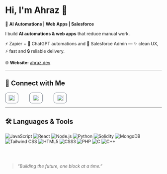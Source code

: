 <!-- Profile README for Ahraz (@ahraz77) -->

# Hi, I'm Ahraz 👋

🚀 **AI Automations | Web Apps | Salesforce**

I build **AI automations & web apps** that reduce manual work.  

⚡ Zapier + 🤖 ChatGPT automations and 🏢 Salesforce Admin — ✨ clean UX, ⚡ fast and 🔒 reliable delivery.

🌐 **Website:** [ahraz.dev](https://ahraz.dev)

---

## 🤝 Connect with Me

<!-- Flexbox that wraps on small screens (no media query needed) -->
<div style="display:flex;flex-wrap:wrap;gap:12px;align-items:center">
  <a href="https://www.linkedin.com/in/ahraz77/" target="_blank" rel="noopener noreferrer" style="display:inline-flex;align-items:center;gap:8px;padding:6px 10px;border:1px solid #4b5563;border-radius:8px;text-decoration:none">
    <img src="https://raw.githubusercontent.com/rahuldkjain/github-profile-readme-generator/master/src/images/icons/Social/linked-in-alt.svg" alt="LinkedIn" width="20" height="20"/>
  </a>&nbsp;&nbsp;&nbsp;
  <a href="https://twitter.com/ahraz77" target="_blank" rel="noopener noreferrer" style="display:inline-flex;align-items:center;gap:8px;padding:6px 10px;border:1px solid #4b5563;border-radius:8px;text-decoration:none">
    <img src="https://cdn.simpleicons.org/x/A6A6A6" alt="X (Twitter)" width="20" height="20"/>
  </a>&nbsp;&nbsp;&nbsp;
  <a href="mailto:ahrazworks@gmail.com" target="_blank" rel="noopener noreferrer" style="display:inline-flex;align-items:center;gap:8px;padding:6px 10px;border:1px solid #4b5563;border-radius:8px;text-decoration:none">
    <img src="https://cdn.simpleicons.org/gmail/EA4335" alt="Email" width="20" height="20"/>
  </a>
</div>

---
<!-- Always visible (no toggle) + wraps on mobile -->
## 🛠 Languages & Tools


![JavaScript](https://img.shields.io/badge/JavaScript-F7DF1E?style=for-the-badge&logo=javascript&logoColor=black)
![React](https://img.shields.io/badge/React-61DAFB?style=for-the-badge&logo=react&logoColor=black)
![Node.js](https://img.shields.io/badge/Node.js-43853D?style=for-the-badge&logo=node.js&logoColor=white)
![Python](https://img.shields.io/badge/Python-3776AB?style=for-the-badge&logo=python&logoColor=white)
![Solidity](https://img.shields.io/badge/Solidity-363636?style=for-the-badge&logo=solidity&logoColor=white)
![MongoDB](https://img.shields.io/badge/MongoDB-4EA94B?style=for-the-badge&logo=mongodb&logoColor=white)
![Tailwind CSS](https://img.shields.io/badge/Tailwind_CSS-38B2AC?style=for-the-badge&logo=tailwind-css&logoColor=white)
![HTML5](https://img.shields.io/badge/HTML5-E34F26?style=for-the-badge&logo=html5&logoColor=white)
![CSS3](https://img.shields.io/badge/CSS3-1572B6?style=for-the-badge&logo=css3&logoColor=white)
![PHP](https://img.shields.io/badge/PHP-777BB4?style=for-the-badge&logo=php&logoColor=white)
![C](https://img.shields.io/badge/C-00599C?style=for-the-badge&logo=c&logoColor=white)
![C++](https://img.shields.io/badge/C++-00599C?style=for-the-badge&logo=c%2B%2B&logoColor=white)



<br clear="left" />

<br/>

> *“Building the future, one block at a time.”*
